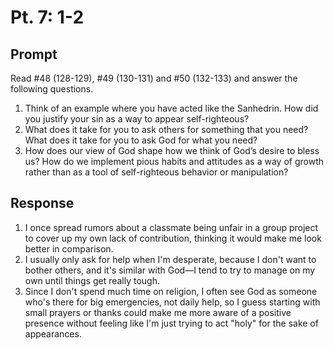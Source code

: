 # Pt. 7: 1-2

## Prompt

Read #48 (128-129), #49 (130-131) and #50 (132-133) and answer the following questions.

1. Think of an example where you have acted like the Sanhedrin. How did you justify your sin as a way to appear self-righteous?
2. What does it take for you to ask others for something that you need? What does it take for you to ask God for what you need?
3. How does our view of God shape how we think of God’s desire to bless us? How do we implement pious habits and attitudes as a way of growth rather than as a tool of self-righteous behavior or manipulation?

## Response

1. I once spread rumors about a classmate being unfair in a group project to cover up my own lack of contribution, thinking it would make me look better in comparison.
2. I usually only ask for help when I'm desperate, because I don't want to bother others, and it's similar with God—I tend to try to manage on my own until things get really tough.
3. Since I don't spend much time on religion, I often see God as someone who's there for big emergencies, not daily help, so I guess starting with small prayers or thanks could make me more aware of a positive presence without feeling like I'm just trying to act "holy" for the sake of appearances.